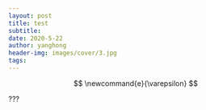 ```yaml
---
layout: post
title: test
subtitle: 
date: 2020-5-22
author: yanghong
header-img: images/cover/3.jpg
tags: 
---
```


$$
\newcommand{e}{\varepsilon}
$$

???
